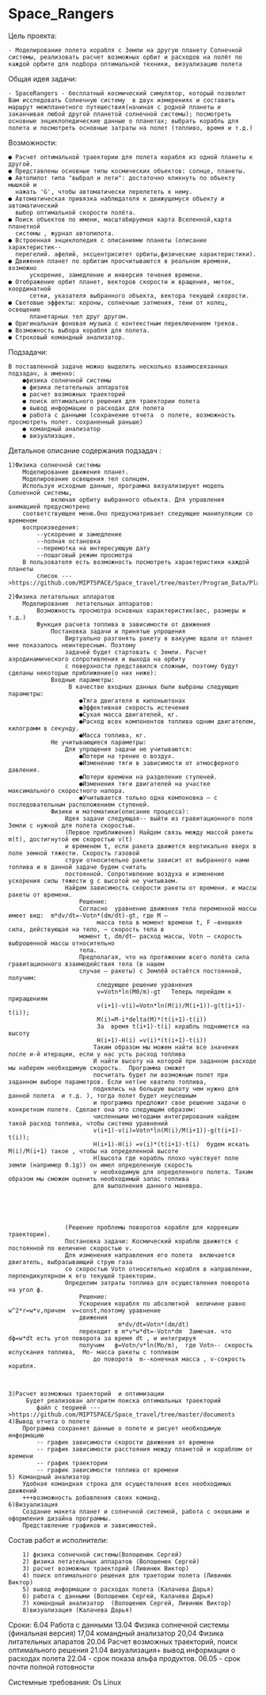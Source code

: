 # Space_Rangers


Цель проекта:

 	- Моделирование полета корабля с Земли на другую планету Солнечной системы, реализовать расчет возможных орбит и расходов на полёт по каждой орбите для подбора оптимальной техники, визуализацию полета



Общая идея задачи:
	
	- SpaceRangers - бесплатный космический симулятор, который позволит Вам исследовать Солнечную систему  в двух измерениях и составить маршрут межпланетного путешествия(начиная с родной планеты и заканчивая любой другой планетой солнечной системы); посмотреть основные энциклопедические данные о планетах; выбрать корабль для полета и посмотреть основные затраты на полет (топливо, время и т.д.)



Возможности:

	● Расчет оптимальной траектории для полета корабля из одной планеты к другой.
	● Представлены основные типы космических объектов: солнце, планеты.
	● Автопилот типа "выбрал и лети": достаточно кликнуть по объекту мышкой и 
	  нажать 'G', чтобы автоматически перелететь к нему.
	● Автоматическая привязка наблюдателя к движущемуся объекту и автоматический
	  выбор оптимальной скорости полёта.
	● Поиск объектов по имени, масштабируемая карта Вселенной,карта планетной 
	  системы , журнал автопилота.
	● Встроенная энциклопедия с описаниями планеты (описание характеристик-- 
	  перегелий. афелий, эксцентриситет орбиты,физические характеристики). 
	● Движения планет по орбитам просчитываются в реальном времени, возможно 
          ускорение, замедление и инверсия течения времени.
	● Отображение орбит планет, векторов скорости и вращения, меток, координатной 
          сетки, указателя выбранного объекта, вектора текущей скорости.
	● Световые эффекты: короны, солнечные затмения, тени от колец, освещение 
          планетарных тел друг другом.
	● Оригинальная фоновая музыка с контекстным переключением треков.
	● Возможность выбора корабля для полета. 
	● Строковый командный анализатор.



Подзадачи: 

	В поставленной задаче можно выделить несколько взаимосвязанных подзадач, а именно:
		●физика солнечной системы
		● физика летательных аппаратов
		● расчет возможных траекторий 
		● поиск оптимального решения для траектории полета
		● вывод информации о расходах для полета
		● работа с данными (сохранение отчета  о полете, возможность просмотреть полет. сохраненный раньше)
		● командный анализатор 
		● визуализация. 



Детальное описание содержания подзадач	:

	1)Физика солнечной системы
		Моделирование движения планет.
		Моделирование освещения тел солнцем.
		Используя исходные данные, программа визуализирует модель Солнечной системы,
                включая орбиту выбранного объекта. Для управления анимацией предусмотрено
		соответствующее меню.Оно предусматривает следующие манипуляции со временем
		воспроизведения: 
			--ускорение и замедление 
			--полная остановка 
			--перемотка на интересующую дату
			--пошаговый режим просмотра
		В пользователя есть возможность посмотреть характеристики каждой планеты
			список --->https://github.com/MIPTSPACE/Space_travel/tree/master/Program_Data/Planets/%D0%A1haracteristics
		
	2)Физика летательных аппаратов
		Моделирование  летательных аппаратов:
			Возможность просмотра основных характеристик(вес, размеры и т.д.)
			Функция расчета топлива в зависимости от движения
				Постановка задачи и принятые упрощения
					Виртуально разгонять ракету в вакууме вдали от планет мне показалось неинтересным. Поэтому 
					задачей будет стартовать с Земли. Расчет аэродинамического сопротивления и выхода на орбиту 
					с поверхности представился сложным, поэтому будут сделаны некоторые приближение(о них ниже):
				Входные параметры:
					 В качестве входных данных были выбраны следующие параметры:	
						●Тяга двигателя в килоньютонах
						●Эффективная скорость истечения
						●Сухая масса двигателей, кг.
						●Расход всех компонентов топлива одним двигателем, килограмм в секунду.
						●Масса топлива, кг.
				Не учитывающиеся параметры:
					Для упрощения задачи не учитываются:
						●Потери на трение о воздух.
						●Изменение тяги в зависимости от атмосферного давления.
						●Потери времени на разделение ступеней.
						●Изменения тяги двигателей на участке максимального скоростного напора.
						●Учитывается только одна компоновка — с последовательным расположением ступеней.
				Физики и математики(описание процесса):
					Идея задачи следующая-- выйти из гравитационного поля Земли с нужной для полета скоростью.
					(Первое приближение) Найдем связь между массой ракеты m(t), достигнутой ею скоростью v(t)
					и временем t, если ракета движется вертикально вверх в поле земной тяжести. Скорость газовой 
					струи относительно ракеты зависит от выбранного нами топлива и в данной задаче будем считать 
					постоянной. Сопротивление воздуха и изменение ускорения силы тяжести g с высотой не учитываем.
					Найдем зависимость скорости ракеты от времени. и массы ракеты от времени.
						Решение:
						Согласно  уравнение движения тела переменной массы имеет вид:  m*dv/dt=-Votn*(dm/dt)-gt, где М –
					         масса тела в момент времени t, F –внешняя сила, действующая на тело, – скорость тела в 
						момент t, dm/dt– расход массы, Votn – скорость выброшенной массы относительно 
						тела. 
						Предполагая, что на протяжении всего полёта сила гравитационного взаимодействия тела (в нашем 
						случае – ракеты) с Землёй остаётся постоянной, получим:
							 следующее решение уравнения
			 				 v=Votn*ln(M0/m)-gt   Теперь перейдем к приращениям 
							 v(i+1)-v(i)=Votn*ln(M(i)/M(i+1))-g(t(i+1)-t(i));
							 M(i)=M-i*delta(M)*(t(i+1)-t(i))
							 За  время t(i+1)-t(i) корабль поднимется на высоту
							 H(i+1)-H(i) =v(i)*(t(i+1)-t(i))
							Таким образом мы можем найти все значения после и-й итерации, если у нас усть расход топлива
							И найти высоту на которой при заданном расходе мы наберем необходимую скорость.  Программа сможет 
							посчитать будет ли возможным полет при заданном выборе параметров. Если нет(не хватило топлива, 
							поднялись на большую высоту чем нужно для данной полета  и т.д. ), тогда полет будет неуспешным
							и программа предложит свое решение задачи о конкретном полете. Сделает она это следующим образом:
							численными методами интегрирования найдем такой расход топлива, чтобы система уравнений
							v(i+1)-v(i)=Votn*ln(M(i)/M(i+1))-g(t(i+1)-t(i)); 
							H(i+1)-H(i) =v(i)*(t(i+1)-t(i)  будем искать M(i)/M(i+1) такое , чтобы на определенной высоте 
							H(высота где корабль плохо чувствует поле земли (например 0.1g)) он имел определенную скорость
							v необходимую для определенного полета. Таким образом мы сможем оценить необходимый запас топлива 
							для выполнения данного маневра.
							 
						

					

					(Решение проблемы поворотов корабля для коррекции траектории). 
					Постановка задачи: Космический кораблю движется с постоянной по величине скоростью v.
					Для изменения направления его полета  включается двигатель, выбрасывающий струю газа 
					со скоростью Votn относительно корабля в направлении, перпендикулярном к его текущей траектории.
					Определим затраты топлива для осуществления поворота на угол ф.
						Решение:
						Ускорения корабля по абсолютной  величине равно w^2*r=w*v,причем  v=const,поэтому уравнение 
						движения  
						           m*dv/dt=Votn*(dm/dt) 
						переходит в m*v*w*dt=-Votn*dm  Замечая. что dф=w*dt есть угол поворота за время dt , и интегрируя 
						получим   ф=Votn/v*ln(Mo/m),  где Votn-- скорость испускания топлива,  Мо- масса ракеты с топливом
					        до поворота  m--конечная масса , v-сокрость корабля.
					

							
	3)Расчет возможных траекторий  и оптимизации
		 Будет реализован алгоритм поиска оптимальных траекторий
			файл с теорией --->https://github.com/MIPTSPACE/Space_travel/tree/master/documents 
	4)Вывод отчета о полете
		Программа сохраняет данные о полете и рисует необходимую информацию
			-- график зависимости скорости движения от времени
			-- график зависимости расстояния между планетой и кораблем от времени
			-- график траектории
			-- график зависимости топлива от времени
	5) Командный анализатор
		Удобная командная строка для осуществления всех необходимых движений
		+++возможность добавления своих команд.
	6)Визуализация 
 		Создание макета планет и солнечной системой, работа с окошками и оформления дизайна программы.
		Представление графиков и зависимостей.


		



Состав работ и исполнители:

		1) физика солнечной системы(Волошенюк Сергей)
		2) физика летательных аппаратов (Волошенюк Сергей)
		3) расчет возможных траекторий (Ливинюк Виктор)
		4) поиск оптимального решения для траетории полета (Ливинюк Виктор)
		5) вывод информации о расходах полета (Калачева Дарья)
		6) работа с данными (Волошенюк Сергей, Калачева Дарья)
		7) командный анализатор  (Волошенюк Сергей, Ливинюк Виктор)
		8)визуализация (Калачева Дарья)
Сроки:
		6.04 Работа с данными
		13.04 Физика солнечной системы (финальная версия)
		17,04 командный анализатор
		20,04 Физика литательных апаратов
		20.04 Расчет возможных траекторий, поиск оптимального решения
		21.04 визуализация+ вывод информации о расходах полета
		22.04 - срок показа альфа продуктов.
		06.05 - срок почти полной готовности

Системные требования:
		Os Linux





